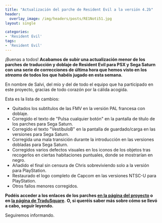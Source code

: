 ```yaml
---
title: "Actualización del parche de Resident Evil a la versión 4.2b"
header:
  overlay_image: /img/headers/posts/RE1Noti51.jpg
layout: single

categories:
- 'Resident Evil'
tags:
- 'Resident Evil'
---
```


¡Buenas a todos! **Acabamos de subir una actualización menor de los parches de traducción y doblaje de Resident Evil para PSX y Sega Saturn con una 
serie de correcciones de última hora que hemos visto en los *streams* de todos los que habéis jugado en esta semana.**

En nombre de Salvi, del mío y del de todo el equipo que ha participado en este proyecto, gracias de todo corazón por la cálida acogida.

Esta es la lista de cambios:

 - Quitados los subtítulos de las FMV en la versión PAL francesa con 
   doblaje.
 - Corregido el texto de "Pulsa cualquier botón" en la pantalla de 
   título de los parches para Sega Saturn.
 - Corregido el texto "VestíbuloB" en la pantalla de guardado/carga en 
   las versiones para Sega Saturn.
 - Corregida una mala transición durante la introducción en las 
   versiones dobladas para Sega Saturn.
 - Corregidos varios defectos visuales en los iconos de los objetos 
   tras recogerlos en ciertas habitaciones puntuales, donde se 
   mostrarían en negro.
 - Añadido el final sin censura de Chris sobreviviendo solo a la 
   versión para PlayStation.
 - Restaurado el logo completo de Capcom en las versiones NTSC-U para 
   PlayStation.
 - Otros fallos menores corregidos.

**Podéis acceder a los enlaces de los parches [en la página del proyecto](https://tiovictor.romhackhispano.org/resident-evil-directors-cut/) o en [la página de TraduSquare](https://tradusquare.es/proyectos/resident-evil-director/).** **O, si queréis saber más sobre cómo se llevó a cabo, seguir leyendo.**

Seguiremos informando.

